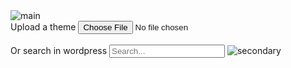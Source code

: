 <!DOCTYPE html>
<html>
<head>
	<title>WordPress Theme</title>
	<link rel="stylesheet" type="text/css" href="style.css">
</head>
<body>
	<img title="main" alt="main" src="wordpress-logo.jpg"><br/>
	Upload a theme <input type="file" name="upload_theme"> <br/><br/>
	Or search in wordpress <input type="search" id="search" placeholder="Search..." />
	<img title="secondary" src="Wordpress_logo_8.png"><br/>
</body>
</html>

